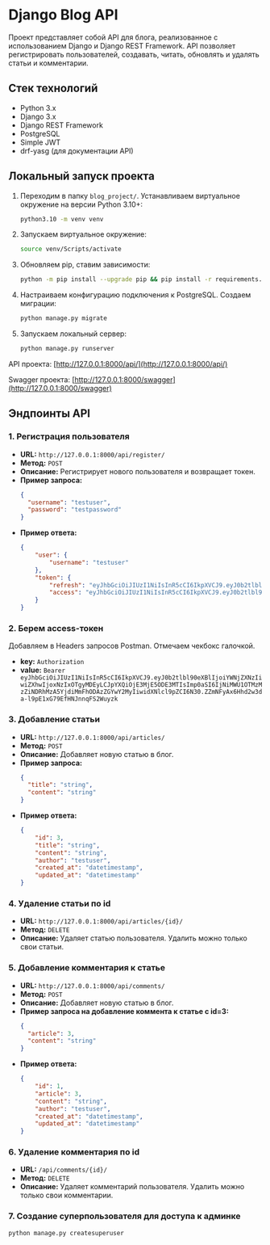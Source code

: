 # Django Blog API

Проект представляет собой API для блога, реализованное с использованием Django и Django REST Framework. API позволяет регистрировать пользователей, создавать, читать, обновлять и удалять статьи и комментарии.

## Стек технологий

- Python 3.x
- Django 3.x
- Django REST Framework
- PostgreSQL
- Simple JWT
- drf-yasg (для документации API)

## Локальный запуск проекта

1. Переходим в папку `blog_project/`. Устанавливаем виртуальное окружение на версии Python 3.10+:
    ```sh
    python3.10 -m venv venv
    ```

2. Запускаем виртуальное окружение:
    ```sh
    source venv/Scripts/activate
    ```

3. Обновляем pip, ставим зависимости:
    ```sh
    python -m pip install --upgrade pip && pip install -r requirements.txt
    ```

4. Настраиваем конфигурацию подключения к PostgreSQL. Создаем миграции:
    ```sh
    python manage.py migrate
    ```

5. Запускаем локальный сервер:
    ```sh
    python manage.py runserver
    ```

API проекта: [http://127.0.0.1:8000/api/](http://127.0.0.1:8000/api/)

Swagger проекта: [http://127.0.0.1:8000/swagger](http://127.0.0.1:8000/swagger)

## Эндпоинты API

### 1. Регистрация пользователя

- **URL:** `http://127.0.0.1:8000/api/register/`
- **Метод:** `POST`
- **Описание:** Регистрирует нового пользователя и возвращает токен.
- **Пример запроса:**
    ```json
    {
      "username": "testuser",
      "password": "testpassword"
    }
    ```
- **Пример ответа:**
    ```json
    {
        "user": {
            "username": "testuser"
        },
        "token": {
            "refresh": "eyJhbGciOiJIUzI1NiIsInR5cCI6IkpXVCJ9.eyJ0b2tlbl90eXBlIjoicmVmcmVzaCIsImV4cCI6MTcyMjA2ODExMiwiaWF0IjoxNzIxOTgxNzEyLCJqdGkiOiJmZjQxNTM2OWZiNWQ0MTg5OThkZTYwZjJmNThiOWFmMCIsInVzZXJfaWQiOjd9.4kmguWgr6O-ShIeQ9poAY8xYK_InANjOgbXk7AGBmLQ",
            "access": "eyJhbGciOiJIUzI1NiIsInR5cCI6IkpXVCJ9.eyJ0b2tlbl90eXBlIjoiYWNjZXNzIiwiZXhwIjoxNzIxOTgyMDEyLCJpYXQiOjE3MjE5ODE3MTIsImp0aSI6IjNiMWU1OTMzMzZiNDRhMzA5YjdiMmFhODAzZGYwY2MyIiwidXNlcl9pZCI6N30.ZZmNFyAx6Hhd2w3da-l9pE1xG79EfHNJnnqFS2Wuyzk"
        }
    }
    ```

### 2. Берем access-токен

Добавляем в Headers запросов Postman. Отмечаем чекбокс галочкой.

- **key:** `Authorization`
- **value:** `Bearer eyJhbGciOiJIUzI1NiIsInR5cCI6IkpXVCJ9.eyJ0b2tlbl90eXBlIjoiYWNjZXNzIiwiZXhwIjoxNzIxOTgyMDEyLCJpYXQiOjE3MjE5ODE3MTIsImp0aSI6IjNiMWU1OTMzMzZiNDRhMzA5YjdiMmFhODAzZGYwY2MyIiwidXNlcl9pZCI6N30.ZZmNFyAx6Hhd2w3da-l9pE1xG79EfHNJnnqFS2Wuyzk`

### 3. Добавление статьи

- **URL:** `http://127.0.0.1:8000/api/articles/`
- **Метод:** `POST`
- **Описание:** Добавляет новую статью в блог.
- **Пример запроса:**
    ```json
    {
      "title": "string",
      "content": "string"
    }
    ```
- **Пример ответа:**
    ```json
    {
        "id": 3,
        "title": "string",
        "content": "string",
        "author": "testuser",
        "created_at": "datetimestamp",
        "updated_at": "datetimestamp"
    }
    ```

### 4. Удаление статьи по id

- **URL:** `http://127.0.0.1:8000/api/articles/{id}/`
- **Метод:** `DELETE`
- **Описание:** Удаляет статью пользователя. Удалить можно только свои статьи.

### 5. Добавление комментария к статье

- **URL:** `http://127.0.0.1:8000/api/comments/`
- **Метод:** `POST`
- **Описание:** Добавляет новую статью в блог.
- **Пример запроса на добавление коммента к статье с id=3:**
    ```json
    {
      "article": 3,
      "content": "string"
    }
    ```
- **Пример ответа:**
    ```json
    {
        "id": 1,
        "article": 3,
        "content": "string",
        "author": "testuser",
        "created_at": "datetimestamp",
        "updated_at": "datetimestamp"
    }
    ```

### 6. Удаление комментария по id

- **URL:** `/api/comments/{id}/`
- **Метод:** `DELETE`
- **Описание:** Удаляет комментарий пользователя. Удалить можно только свои комментарии.

### 7. Создание суперпользователя для доступа к админке

```sh
python manage.py createsuperuser
